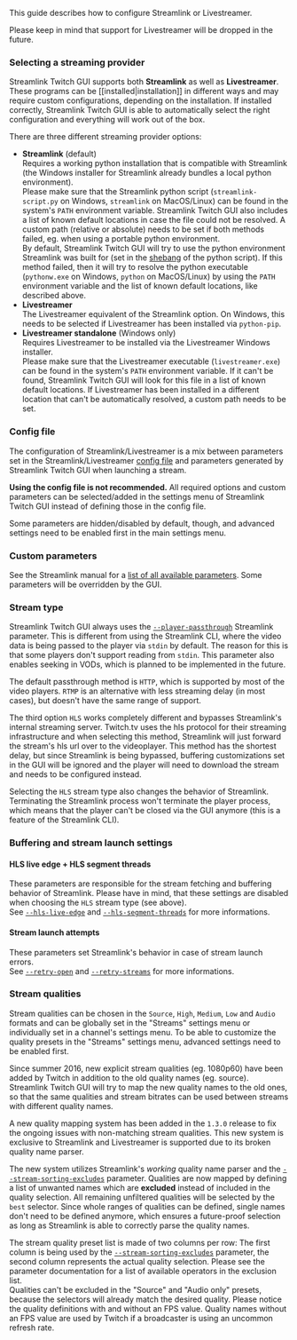 This guide describes how to configure Streamlink or Livestreamer.

Please keep in mind that support for Livestreamer will be dropped in the future.


### Selecting a streaming provider

Streamlink Twitch GUI supports both **Streamlink** as well as **Livestreamer**.  
These programs can be [[installed|installation]] in different ways and may require custom configurations, depending on the installation. If installed correctly, Streamlink Twitch GUI is able to automatically select the right configuration and everything will work out of the box.

There are three different streaming provider options:

- **Streamlink** (default)  
  Requires a working python installation that is compatible with Streamlink (the Windows installer for Streamlink already bundles a local python environment).  
  Please make sure that the Streamlink python script (`streamlink-script.py` on Windows, `streamlink` on MacOS/Linux) can be found in the system's `PATH` environment variable. Streamlink Twitch GUI also includes a list of known default locations in case the file could not be resolved. A custom path (relative or absolute) needs to be set if both methods failed, eg. when using a portable python environment.  
  By default, Streamlink Twitch GUI will try to use the python environment Streamlink was built for (set in the [shebang][shebang] of the python script). If this method failed, then it will try to resolve the python executable (`pythonw.exe` on Windows, `python` on MacOS/Linux) by using the `PATH` environment variable and the list of known default locations, like described above.
- **Livestreamer**  
  The Livestreamer equivalent of the Streamlink option. On Windows, this needs to be selected if Livestreamer has been installed via `python-pip`.
- **Livestreamer standalone** (Windows only)  
  Requires Livestreamer to be installed via the Livestreamer Windows installer.  
  Please make sure that the Livestreamer executable (`livestreamer.exe`) can be found in the system's `PATH` environment variable. If it can't be found, Streamlink Twitch GUI will look for this file in a list of known default locations. If Livestreamer has been installed in a different location that can't be automatically resolved, a custom path needs to be set.


### Config file

The configuration of Streamlink/Livestreamer is a mix between parameters set in the Streamlink/Livestreamer [config file][config-file] and parameters generated by Streamlink Twitch GUI when launching a stream.

**Using the config file is not recommended.** All required options and custom parameters can be selected/added in the settings menu of Streamlink Twitch GUI instead of defining those in the config file.

Some parameters are hidden/disabled by default, though, and advanced settings need to be enabled first in the main settings menu.


### Custom parameters

See the Streamlink manual for a [list of all available parameters][streamlink-manual]. Some parameters will be overridden by the GUI.


### Stream type

Streamlink Twitch GUI always uses the [`--player-passthrough`][player-passthrough] Streamlink parameter. This is different from using the Streamlink CLI, where the video data is being passed to the player via `stdin` by default. The reason for this is that some players don't support reading from `stdin`. This parameter also enables seeking in VODs, which is planned to be implemented in the future.

The default passthrough method is `HTTP`, which is supported by most of the video players. `RTMP` is an alternative with less streaming delay (in most cases), but doesn't have the same range of support.

The third option `HLS` works completely different and bypasses Streamlink's internal streaming server. Twitch.tv uses the hls protocol for their streaming infrastructure and when selecting this method, Streamlink will just forward the stream's hls url over to the videoplayer. This method has the shortest delay, but since Streamlink is being bypassed, buffering customizations set in the GUI will be ignored and the player will need to download the stream and needs to be configured instead.

Selecting the `HLS` stream type also changes the behavior of Streamlink. Terminating the Streamlink process won't terminate the player process, which means that the player can't be closed via the GUI anymore (this is a feature of the Streamlink CLI).


### Buffering and stream launch settings

#### HLS live edge + HLS segment threads

These parameters are responsible for the stream fetching and buffering behavior of Streamlink. Please have in mind, that these settings are disabled when choosing the `HLS` stream type (see above).  
See [`--hls-live-edge`][hls-live-edge] and [`--hls-segment-threads`][hls-segment-threads] for more informations.

#### Stream launch attempts

These parameters set Streamlink's behavior in case of stream launch errors.  
See [`--retry-open`][retry-open] and [`--retry-streams`][retry-streams] for more informations.


### Stream qualities

Stream qualities can be chosen in the `Source`, `High`, `Medium`, `Low` and `Audio` formats and can be globally set in the "Streams" settings menu or individually set in a channel's settings menu. To be able to customize the quality presets in the "Streams" settings menu, advanced settings need to be enabled first.  

Since summer 2016, new explicit stream qualities (eg. 1080p60) have been added by Twitch in addition to the old quality names (eg. source). Streamlink Twitch GUI will try to map the new quality names to the old ones, so that the same qualities and stream bitrates can be used between streams with different quality names.

A new quality mapping system has been added in the `1.3.0` release to fix the ongoing issues with non-matching stream qualities. This new system is exclusive to Streamlink and Livestreamer is supported due to its broken quality name parser.

The new system utilizes Streamlink's *working* quality name parser and the [`--stream-sorting-excludes`][stream-sorting-excludes] parameter. Qualities are now mapped by defining a list of unwanted names which are **excluded** instead of included in the quality selection. All remaining unfiltered qualities will be selected by the `best` selector. Since whole ranges of qualities can be defined, single names don't need to be defined anymore, which ensures a future-proof selection as long as Streamlink is able to correctly parse the quality names.

The stream quality preset list is made of two columns per row: The first column is being used by the [`--stream-sorting-excludes`][stream-sorting-excludes] parameter, the second column represents the actual quality selection. Please see the parameter documentation for a list of available operators in the exclusion list.  
Qualities can't be excluded in the "Source" and "Audio only" presets, because the selectors will already match the desired quality. Please notice the quality definitions with and without an FPS value. Quality names without an FPS value are used by Twitch if a broadcaster is using an uncommon refresh rate.


[shebang]: https://en.wikipedia.org/wiki/Shebang_(Unix) "Shebang or hashbang - Wikipedia"
[config-file]: https://streamlink.github.io/cli.html#configuration-file "Streamlink config file"
[streamlink-manual]: https://streamlink.github.io/cli.html#command-line-usage "List of all Streamlink parameters"
[player-passthrough]: https://streamlink.github.io/cli.html#cmdoption--player-passthrough "--player-passthrough parameter"
[hls-live-edge]: https://streamlink.github.io/cli.html#cmdoption--hls-live-edge "--hls-live-edge parameter"
[hls-segment-threads]: https://streamlink.github.io/cli.html#cmdoption--hls-segment-threads "--hls-segment-threads parameter"
[retry-open]: https://streamlink.github.io/cli.html#cmdoption--retry-open "--retry-open parameter"
[retry-streams]: https://streamlink.github.io/cli.html#cmdoption--retry-streams "--retry-streams parameter"
[stream-sorting-excludes]: https://streamlink.github.io/cli.html#cmdoption--stream-sorting-excludes "--stream-sorting-excludes parameter"
